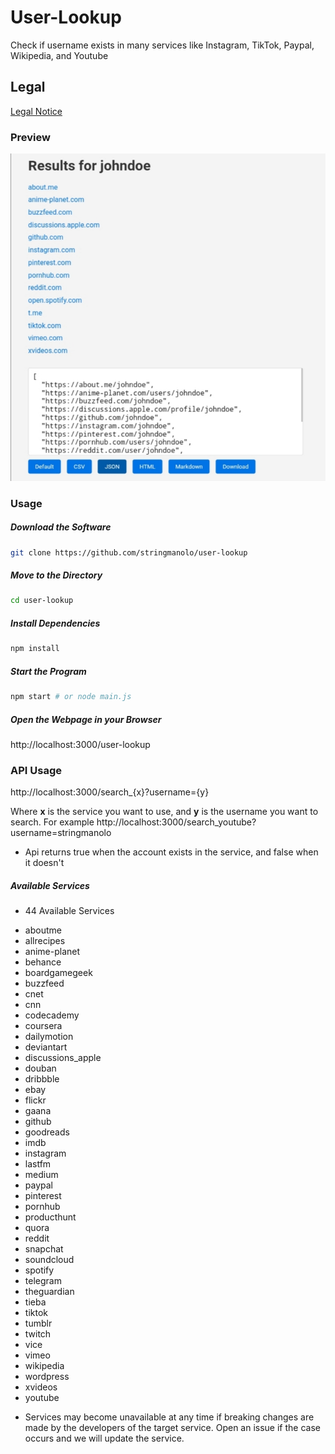 # User-Lookup

Check if username exists in many services like Instagram, TikTok, Paypal, Wikipedia, and Youtube

## Legal
[Legal Notice](https://github.com/StringManolo/user-lookup/blob/main/LEGAL.md#disclaimer-notice)

### Preview
![Preview](https://raw.githubusercontent.com/StringManolo/user-lookup/378c42812db7c84d6c81394259fa9516d67f8b68/images/user_lookup_image_1.jpg)

### Usage

##### Download the Software
```bash
git clone https://github.com/stringmanolo/user-lookup
```

##### Move to the Directory
```bash
cd user-lookup
```

##### Install Dependencies
```bash
npm install
```

##### Start the Program
```bash
npm start # or node main.js
```

##### Open the Webpage in your Browser
http://localhost:3000/user-lookup


### API Usage
http://localhost:3000/search_{x}?username={y}

Where __x__ is the service you want to use, and __y__ is the username you want to search. For example http://localhost:3000/search_youtube?username=stringmanolo

* Api returns true when the account exists in the service, and false when it doesn't

##### Available Services

* 44 Available Services

- aboutme
- allrecipes
- anime-planet
- behance
- boardgamegeek
- buzzfeed
- cnet
- cnn
- codecademy
- coursera
- dailymotion
- deviantart
- discussions_apple
- douban
- dribbble
- ebay
- flickr
- gaana
- github
- goodreads
- imdb
- instagram
- lastfm
- medium
- paypal
- pinterest
- pornhub
- producthunt
- quora
- reddit
- snapchat
- soundcloud
- spotify
- telegram
- theguardian
- tieba
- tiktok
- tumblr
- twitch
- vice
- vimeo
- wikipedia
- wordpress
- xvideos
- youtube

* Services may become unavailable at any time if breaking changes are made by the developers of the target service. Open an issue if the case occurs and we will update the service. 
